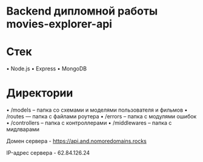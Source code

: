# Backend дипломной работы movies-explorer-api

# Стек

• Node.js
• Express
• MongoDB

# Директории

• /models – папка со схемами и моделями пользователя и фильмов
• /routes — папка с файлами роутера
• /errors – папка с модулями ошибок
• /controllers – папка с контроллерами
• /middlewares – папка с мидлварами

Домен сервера - https://api.and.nomoredomains.rocks

IP-адрес сервера - 62.84.126.24
